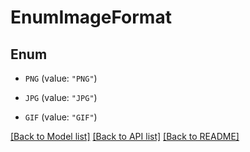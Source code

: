 # EnumImageFormat

## Enum


* `PNG` (value: `"PNG"`)

* `JPG` (value: `"JPG"`)

* `GIF` (value: `"GIF"`)


[[Back to Model list]](../README.md#documentation-for-models) [[Back to API list]](../README.md#documentation-for-api-endpoints) [[Back to README]](../README.md)


